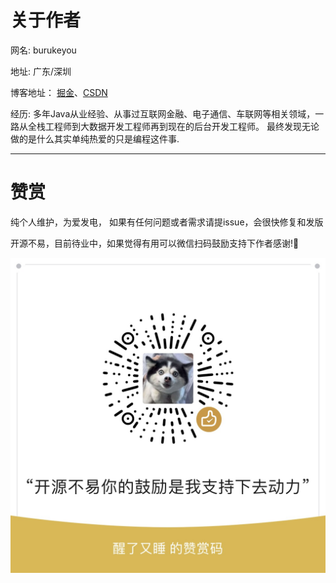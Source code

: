 

<!-- <div style="text-align: center;"> -->
<h1>关于作者</h1>

网名: burukeyou 

地址: 广东/深圳

博客地址：  [掘金](https://juejin.cn/user/2101921964097726/posts)、[CSDN](https://blog.csdn.net/weixin_41347419?type=blog)

经历: 多年Java从业经验、从事过互联网金融、电子通信、车联网等相关领域，一路从全栈工程师到大数据开发工程师再到现在的后台开发工程师。 最终发现无论做的是什么其实单纯热爱的只是编程这件事.



-------

<h1>赞赏</h1>
纯个人维护，为爱发电， 如果有任何问题或者需求请提issue，会很快修复和发版

开源不易，目前待业中，如果觉得有用可以微信扫码鼓励支持下作者感谢!🙏


![logo](../_media/other/weChatShare.jpg ':size=30%')

<!-- </div> -->




